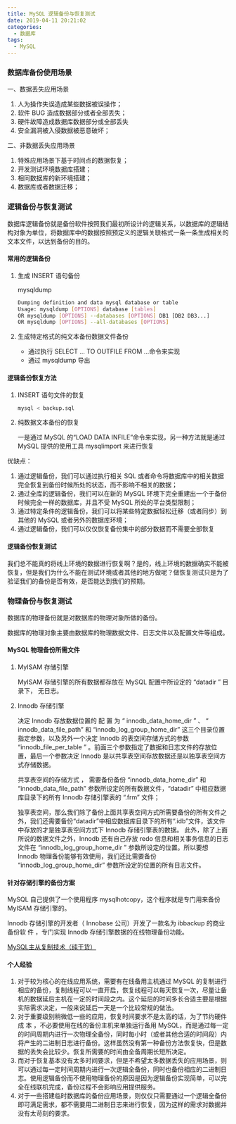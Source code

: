 ```yaml
---
title: MySQL 逻辑备份与恢复测试
date: 2019-04-11 20:21:02
categories:
  - 数据库
tags:
  - MySQL
---
```


### 数据库备份使用场景

<!--more-->

一、数据丢失应用场景

1. 人为操作失误造成某些数据被误操作；
2. 软件 BUG 造成数据部分或者全部丢失；
3. 硬件故障造成数据库数据部分或全部丢失
4. 安全漏洞被入侵数据被恶意破坏；

二、非数据丢失应用场景

1. 特殊应用场景下基于时间点的数据恢复；
2. 开发测试环境数据库搭建；
3. 相同数据库的新环境搭建；
4. 数据库或者数据迁移；



### 逻辑备份与恢复测试

数据库逻辑备份就是备份软件按照我们最初所设计的逻辑关系，以数据库的逻辑结构对象为单位，将数据库中的数据按照预定义的逻辑关联格式一条一条生成相关的文本文件，以达到备份的目的。



#### 常用的逻辑备份

1. 生成 INSERT 语句备份

    mysqldump

   ```bash
   Dumping definition and data mysql database or table
   Usage: mysqldump [OPTIONS] database [tables]
   OR mysqldump [OPTIONS] --databases [OPTIONS] DB1 [DB2 DB3...]
   OR mysqldump [OPTIONS] --all-databases [OPTIONS]
   ```

   

2. 生成特定格式的纯文本备份数据文件备份

   - 通过执行 SELECT ... TO OUTFILE FROM ...命令来实现
   - 通过 mysqldump 导出

   

#### 逻辑备份恢复方法

1. INSERT 语句文件的恢复

   ```bash
   mysql < backup.sql
   ```

   

2. 纯数据文本备份的恢复

   一是通过 MySQL 的“LOAD DATA INFILE”命令来实现，另一种方法就是通过 MySQL
   提供的使用工具 mysqlimport 来进行恢复

优缺点：

1. 通过逻辑备份，我们可以通过执行相关 SQL 或者命令将数据库中的相关数据完全恢复到备份时候所处的状态，而不影响不相关的数据；
2. 通过全库的逻辑备份，我们可以在新的 MySQL 环境下完全重建出一个于备份时候完全一样的数据库，并且不受 MySQL 所处的平台类型限制；
3. 通过特定条件的逻辑备份，我们可以将某些特定数据轻松迁移（或者同步）到其他的 MySQL 或者另外的数据库环境；
4. 通过逻辑备份，我们可以仅仅恢复备份集中的部分数据而不需要全部恢复

#### 逻辑备份恢复测试

我们总不能真的将线上环境的数据进行恢复啊？是的，线上环境的数据确实不能被恢复，但是我们为什么不能在测试环境或者其他的地方做呢？做恢复测试只是为了验证我们的备份是否有效，是否能达到我们的预期。

###  物理备份与恢复测试

数据库的物理备份就是对数据库的物理对象所做的备份。

数据库的物理对象主要由数据库的物理数据文件、日志文件以及配置文件等组成。

#### MySQL 物理备份所需文件

1. MyISAM 存储引擎

   MyISAM 存储引擎的所有数据都存放在 MySQL 配置中所设定的 “datadir ” 目录下， 无日志。

2. Innodb 存储引擎

   决定 Innodb 存放数据位置的 配 置 为 “ innodb_data_home_dir ” 、 “ innodb_data_file_path” 和 “innodb_log_group_home_dir” 这三个目录位置指定参数，以及另外一个决定 Innodb 的表空间存储方式的参数 “innodb_file_per_table ” 。前面三个参数指定了数据和日志文件的存放位置，最后一个参数决定 Innodb 是以共享表空间存放数据还是以独享表空间方式存储数据。

   共享表空间的存储方式 ， 需要备份备份 “innodb_data_home_dir” 和 “innodb_data_file_path” 参数所设定的所有数据文件，“datadir” 中相应数据库目录下的所有 Innodb 存储引擎表的 “.frm” 文件；

   独享表空间，那么我们除了备份上面共享表空间方式所需要备份的所有文件之外，我们还需要备份“datadir”中相应数据库目录下的所有“.idb”文件，该文件中存放的才是独享表空间方式下 Innodb 存储引擎表的数据。
   此外，除了上面所说的数据文件之外，Innodb 还有自己存放 redo 信息和相关事务信息的日志文件在 “innodb_log_group_home_dir ” 参数所设定的位置。所以要想 Innodb 物理备份能够有效使用，我们还比需要备份 “innodb_log_group_home_dir” 参数所设定的位置的所有日志文件。

#### 针对存储引擎的备份方案

MySQL 自己提供了一个使用程序 mysqlhotcopy，这个程序就是专门用来备份 MyISAM 存储引擎的。

Innodb 存储引擎的开发者（ Innobase 公司）开发了一款名为 ibbackup 的商业备份软 件 ，专门实现 Innodb 存储引擎数据的在线物理备份功能。

[MySQL主从复制技术（纯干货）](https://www.cnblogs.com/jiangwenju/p/6098974.html)

#### 个人经验

1.  对于较为核心的在线应用系统，需要有在线备用主机通过 MySQL 的复制进行相应的备份，复制线程可以一直开启，恢复线程可以每天恢复一次，尽量让备机的数据延后主机在一定的时间段之内。这个延后的时间多长合适主要是根据实际需求决定，一般来说延后一天是一个比较常规的做法。
2. 对于重要级别稍微低一些的应用，恢复时间要求不是太高的话，为了节约硬件成 本 ，不必要使用在线的备份主机来单独运行备用 MySQL，而是通过每一定的时间周期内进行一次物理全备份，同时每小时（或者其他合适的时间段）内将产生的二进制日志进行备份。这样虽然没有第一种备份方法恢复快，但是数据的丢失会比较少。恢复所需要的时间由全备周期长短所决定。
3. 而对于恢复基本没有太多时间要求，但是不希望太多数据丢失的应用场景，则可以通过每一定时间周期内进行一次逻辑全备份，同时也备份相应的二进制日志。使用逻辑备份而不使用物理备份的原因是因为逻辑备份实现简单，可以完全在线联机完成，备份过程不会影响应用提供服务。
4. 对于一些搭建临时数据库的备份应用场景，则仅仅只需要通过一个逻辑全备份即可满足需求，都不需要用二进制日志来进行恢复，因为这样的需求对数据并没有太苛刻的要求。